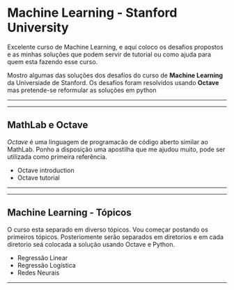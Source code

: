 # Machine Learning - Stanford University

Excelente curso de Machine Learning, e aquí coloco os desafios propostos e as minhas soluções que podem servir de tutorial ou como ajuda para quem esta fazendo esse curso.
 
Mostro algumas das soluções dos desafíos do curso de **Machine Learning** da Universiade de Stanford. Os desafíos foram resolvidos usando **Octave** mas pretende-se reformular as soluções em python

---
---

## MathLab e Octave

_Octave_ é uma linguagem de programacão de código aberto similar ao MathLab. Ponho a disposição uma apostilha que me ajudou muito, pode ser utilizada como primeira referência.

* Octave introduction
* Octave tutorial

---
---

## Machine Learning - Tópicos

O curso esta separado em diverso tópicos. Vou começar postando os primeiros tópicos. Posteriomente serão separados em diretorios e em cada diretorio seá colocada a solução usando Octave e Python.

* Regressão Linear
* Regressão Logística
* Redes Neurais
___


